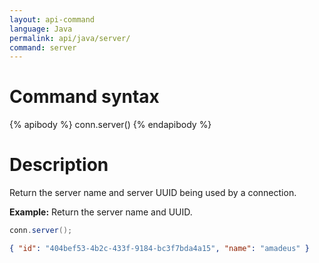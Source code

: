 ```yaml
---
layout: api-command 
language: Java
permalink: api/java/server/
command: server
---
```


# Command syntax #

{% apibody %}
conn.server()
{% endapibody %}

# Description #

Return the server name and server UUID being used by a connection.

__Example:__ Return the server name and UUID.

```java
conn.server();
```

```json
{ "id": "404bef53-4b2c-433f-9184-bc3f7bda4a15", "name": "amadeus" }
```
